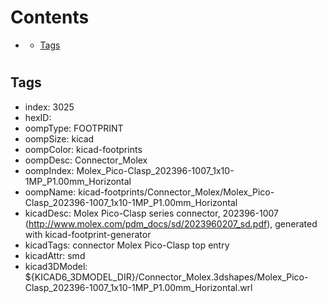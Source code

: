 



Contents
========

* [](#)
	* [Tags](#tags)

# 

## Tags

- index: 3025
- hexID: 
- oompType: FOOTPRINT
- oompSize: kicad
- oompColor: kicad-footprints
- oompDesc: Connector_Molex
- oompIndex: Molex_Pico-Clasp_202396-1007_1x10-1MP_P1.00mm_Horizontal
- oompName: kicad-footprints/Connector_Molex/Molex_Pico-Clasp_202396-1007_1x10-1MP_P1.00mm_Horizontal
- kicadDesc: Molex Pico-Clasp series connector, 202396-1007 (http://www.molex.com/pdm_docs/sd/2023960207_sd.pdf), generated with kicad-footprint-generator
- kicadTags: connector Molex Pico-Clasp top entry
- kicadAttr: smd
- kicad3DModel: ${KICAD6_3DMODEL_DIR}/Connector_Molex.3dshapes/Molex_Pico-Clasp_202396-1007_1x10-1MP_P1.00mm_Horizontal.wrl

